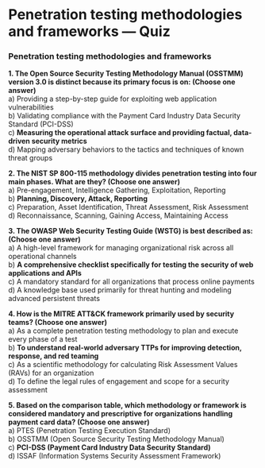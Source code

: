# Penetration testing methodologies and frameworks — Quiz

### Penetration testing methodologies and frameworks

**1. The Open Source Security Testing Methodology Manual (OSSTMM) version 3.0 is distinct because its primary focus is on: (Choose one answer)**\
a) Providing a step-by-step guide for exploiting web application vulnerabilities\
b) Validating compliance with the Payment Card Industry Data Security Standard (PCI-DSS)\
c) **Measuring the operational attack surface and providing factual, data-driven security metrics**\
d) Mapping adversary behaviors to the tactics and techniques of known threat groups

**2. The NIST SP 800-115 methodology divides penetration testing into four main phases. What are they? (Choose one answer)**\
a) Pre-engagement, Intelligence Gathering, Exploitation, Reporting\
b) **Planning, Discovery, Attack, Reporting**\
c) Preparation, Asset Identification, Threat Assessment, Risk Assessment\
d) Reconnaissance, Scanning, Gaining Access, Maintaining Access

**3. The OWASP Web Security Testing Guide (WSTG) is best described as: (Choose one answer)**\
a) A high-level framework for managing organizational risk across all operational channels\
b) **A comprehensive checklist specifically for testing the security of web applications and APIs**\
c) A mandatory standard for all organizations that process online payments\
d) A knowledge base used primarily for threat hunting and modeling advanced persistent threats

**4. How is the MITRE ATT\&CK framework primarily used by security teams? (Choose one answer)**\
a) As a complete penetration testing methodology to plan and execute every phase of a test\
b) **To understand real-world adversary TTPs for improving detection, response, and red teaming**\
c) As a scientific methodology for calculating Risk Assessment Values (RAVs) for an organization\
d) To define the legal rules of engagement and scope for a security assessment

**5. Based on the comparison table, which methodology or framework is considered mandatory and prescriptive for organizations handling payment card data? (Choose one answer)**\
a) PTES (Penetration Testing Execution Standard)\
b) OSSTMM (Open Source Security Testing Methodology Manual)\
c) **PCI-DSS (Payment Card Industry Data Security Standard)**\
d) ISSAF (Information Systems Security Assessment Framework)
